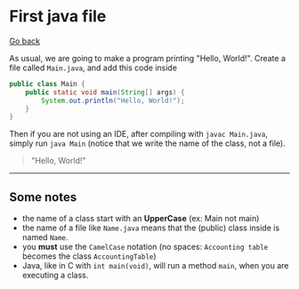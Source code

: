# First java file

[Go back](../../index.md#vocabulary)

As usual, we are going to make a program printing "Hello, World!".  Create a file called `Main.java`, and add this code inside

```java
public class Main {
    public static void main(String[] args) {
        System.out.println("Hello, World!");
    }
}
```

Then if you are not using an IDE, after compiling with `javac Main.java`, simply run `java Main` (notice that we write the name of the class, not a file).

> "Hello, World!"

<hr class="sl">

## Some notes

* the name of a class start with an **UpperCase** (ex: Main not main)
* the name of a file like `Name.java` means that the (public) class inside is named `Name`.
* you **must** use the `CamelCase` notation (no spaces: `Accounting table` becomes the class `AccountingTable`)
* Java, like in C with `int main(void)`, will run a method `main`, when you are executing a class.